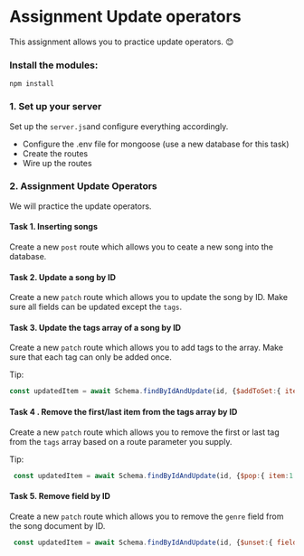 # Assignment Update operators 
This assignment allows you to practice update operators. 😊

### Install the modules: 
`npm install`

### 1. Set up your server
Set up the `server.js`and configure everything accordingly. 
+ Configure the .env file for mongoose (use a new database for this task)
+ Create the routes 
+ Wire up the routes

### 2. Assignment Update Operators 
We will practice the update operators.

#### Task 1. Inserting songs 
Create a new `post` route which allows you to ceate a new song into the database. 

#### Task 2. Update a song by ID  
Create a new `patch` route which allows you to update the song by ID. Make sure all fields can be updated except the `tags`.  

#### Task 3. Update the tags array of a song by ID
Create a new `patch` route which allows you to add tags to the array. Make sure that each tag can only be added once. 

Tip: 

````javascript 
const updatedItem = await Schema.findByIdAndUpdate(id, {$addToSet:{ item:item }}, {new:true})

````

#### Task 4 . Remove the first/last item from the tags array by ID
Create a new `patch` route which allows you to remove the first or last tag from the `tags` array based on a route parameter you supply. 

Tip: 

````javascript 
 const updatedItem = await Schema.findByIdAndUpdate(id, {$pop:{ item:1 }}, {new:true})

````

#### Task 5. Remove field by ID
Create a new `patch` route which allows you to remove the `genre` field from the song document by ID.

````javascript 
 const updatedItem = await Schema.findByIdAndUpdate(id, {$unset:{ field:""}}, {new:true})
````




